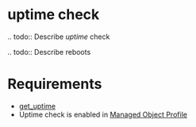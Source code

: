 # uptime check
.. todo::
    Describe *uptime* check

.. todo::
    Describe reboots

# Requirements

* [get_uptime](../../../dev/scripts/get_uptime.md)
* Uptime check is enabled in [Managed Object Profile](../../../reference/concepts/managed-object-profile/index.md)
